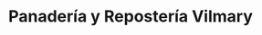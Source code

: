 ---
title: "Panadería y Repostería Vilmary"
url: /aguadilla/panaderia-y-reposteria-vilmary/
shop: bakery
---